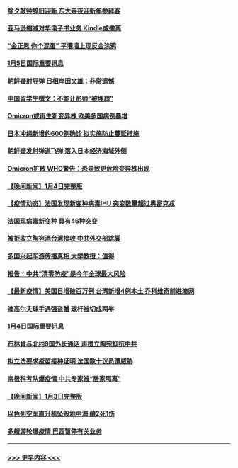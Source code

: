 #### [除夕敲钟辞旧迎新 东大寺夜迎新年参拜客](../pages/prog202/a103313347.md?t=01052250) 
#### [亚马逊缩减对华电子书业务 Kindle或撤离](../pages/prog202/a103313236.md?t=01052250) 
#### [“金正恩 你个混蛋” 平壤墙上现反金涂鸦](../pages/prog202/a103313231.md?t=01052250) 
#### [1月5日国际重要讯息](../pages/prog202/a103313267.md?t=01052250) 
#### [朝鲜疑射导弹 日相岸田文雄：非常遗憾](../pages/prog202/a103313246.md?t=01052250) 
#### [中国留学生撰文：不能让彭帅“被埋葬”](../pages/prog202/a103313154.md?t=01052250) 
#### [Omicron或再生新变异株 欧美多国病例暴增](../pages/prog202/a103313091.md?t=01052250) 
#### [日本冲绳新增约600例确诊 拟实施防止蔓延措施](../pages/prog202/a103313076.md?t=01052250) 
#### [朝鲜疑发射弹道飞弹 落入日本经济海域外侧](../pages/prog202/a103313060.md?t=01052250) 
#### [Omicron扩散 WHO警告：恐导致更危险变异株出现](../pages/prog202/a103312998.md?t=01052250) 
#### [【晚间新闻】1月4日完整版](../pages/prog202/a103312962.md?t=01052250) 
#### [【疫情动态】法国发现新变种病毒IHU 突变数量超过奥密克戎](../pages/prog202/a103312809.md?t=01052250) 
#### [法国现病毒新变种 具有46种突变](../pages/prog202/a103312896.md?t=01052250) 
#### [被拒收立陶宛酒台湾接收 中共外交部跳脚](../pages/prog202/a103312771.md?t=01052250) 
#### [多国兴起车游传播真相 大学教授：值得](../pages/prog202/a103312759.md?t=01052250) 
#### [报告：中共“清零防疫”是今年全球最大风险](../pages/prog202/a103312694.md?t=01052250) 
#### [【最新疫情】美国日增破百万例 台湾新增4例本土 乔科维奇前进澳网](../pages/prog202/a103312562.md?t=01052250) 
#### [澳高尔夫球手遇强盗蟹 球杆被切成两半](../pages/prog202/a103312407.md?t=01052250) 
#### [1月4日国际重要讯息](../pages/prog202/a103312322.md?t=01052250) 
#### [布林肯与北约9国外长通话 声援立陶宛抵抗中共](../pages/prog202/a103312206.md?t=01052250) 
#### [拟立法要求疫苗接种证明 法国数十议员遭威胁](../pages/prog202/a103312188.md?t=01052250) 
#### [南极科考队爆疫情 中共专家被“居家隔离”](../pages/prog202/a103312069.md?t=01052250) 
#### [【晚间新闻】1月3日完整版](../pages/prog202/a103312038.md?t=01052250) 
#### [以色列空军直升机坠毁地中海 酿2死1伤](../pages/prog202/a103312082.md?t=01052250) 
#### [多艘游轮爆疫情 巴西暂停有关业务](../pages/prog202/a103312019.md?t=01052250) 

----
#### [ >>> 更早内容 <<< ](../indexes/prog202-earlier.md)
